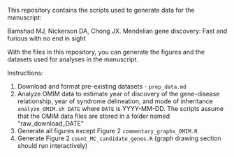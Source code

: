 This repository contains the scripts used to generate data for the manuscript:

Bamshad MJ, Nickerson DA, Chong JX. Mendelian gene discovery: Fast and furious with no end in sight

With the files in this repository, you can generate the figures and the datasets used for analyses in the manuscript.


Instructions:


1. Download and format pre-existing datasets - `prep_data.md`
2. Analyze OMIM data to estimate year of discovery of the gene-disease relationship, year of syndrome delineation, and mode of inheritance `analyze_OMIM.sh DATE` where `DATE` is YYYY-MM-DD. The scripts assume that the OMIM data files are stored in a folder named "raw_download_DATE"
3. Generate all figures except Figure 2 `commentary_graphs_OMIM.R`
4. Generate Figure 2 `count_MC_candidate_genes.R` (graph drawing section should run interactively)
